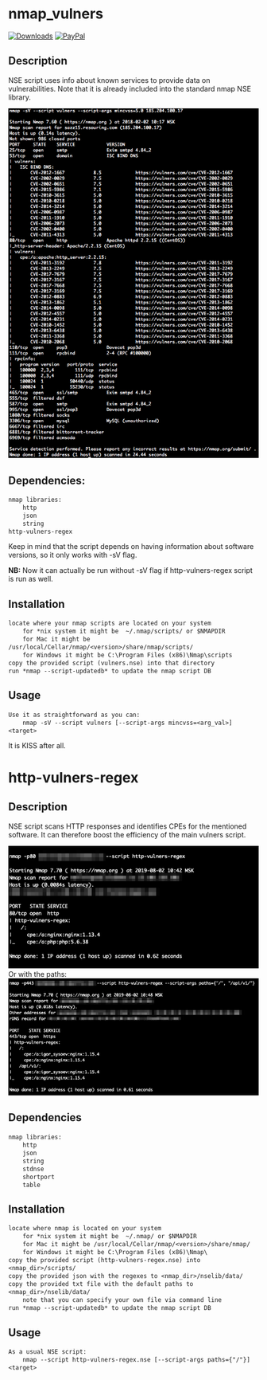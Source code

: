 # nmap_vulners

[![Downloads](https://img.shields.io/github/downloads/vulnersCom/nmap-vulners/total.svg "Downloads")](https://github.com/vulnersCom/nmap-vulners/releases) [![PayPal](https://img.shields.io/badge/donate-PayPal-green.svg)](https://paypal.me/videns)

## Description

NSE script uses info about known services to provide data on vulnerabilities. Note that it is already included into the standard nmap NSE library.

![Result example](example.png)

## Dependencies:
    nmap libraries:
        http
        json
        string
    http-vulners-regex

Keep in mind that the script depends on having information about software versions, so it only works with -sV flag.

**NB:** Now it can actually be run without -sV flag if http-vulners-regex script is run as well.

## Installation
    locate where your nmap scripts are located on your system
        for *nix system it might be  ~/.nmap/scripts/ or $NMAPDIR
        for Mac it might be /usr/local/Cellar/nmap/<version>/share/nmap/scripts/
        for Windows it might be C:\Program Files (x86)\Nmap\scripts
    copy the provided script (vulners.nse) into that directory
    run *nmap --script-updatedb* to update the nmap script DB 

## Usage
    Use it as straightforward as you can:
        nmap -sV --script vulners [--script-args mincvss=<arg_val>] <target>
        
It is KISS after all.

# http-vulners-regex

## Description

NSE script scans HTTP responses and identifies CPEs for the mentioned software. It can therefore boost the efficiency of the main vulners script.

![Result example](simple_regex_example.png)
Or with the paths:
![Result example](paths_regex_example.png)

## Dependencies
    nmap libraries:
        http
        json
        string
        stdnse
        shortport
        table

## Installation
    locate where nmap is located on your system
        for *nix system it might be  ~/.nmap/ or $NMAPDIR
        for Mac it might be /usr/local/Cellar/nmap/<version>/share/nmap/
        for Windows it might be C:\Program Files (x86)\Nmap\
    copy the provided script (http-vulners-regex.nse) into <nmap_dir>/scripts/
    copy the provided json with the regexes to <nmap_dir>/nselib/data/
    copy the provided txt file with the default paths to <nmap_dir>/nselib/data/
        note that you can specify your own file via command line
    run *nmap --script-updatedb* to update the nmap script DB 

## Usage
    As a usual NSE script:
        nmap --script http-vulners-regex.nse [--script-args paths={"/"}] <target> 
